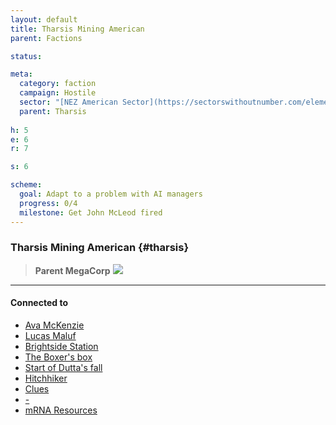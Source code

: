 ```yaml
---
layout: default
title: Tharsis Mining American
parent: Factions

status:

meta:
  category: faction
  campaign: Hostile
  sector: "[NEZ American Sector](https://sectorswithoutnumber.com/elements/E9FKrPjS8tsRmoryYMpe/faction) "
  parent: Tharsis
 
h: 5
e: 6
r: 7

s: 6

scheme:
  goal: Adapt to a problem with AI managers
  progress: 0/4
  milestone: Get John McLeod fired
---
```

### Tharsis Mining American {#tharsis}

> **Parent MegaCorp**
> ![](https://i.imgur.com/L5HnfMF.png)

---
#### Connected to

<!-- QueryToSerialize: LIST without ID "["+ title + "](https://terra-campaigns.github.io/"+ regexreplace(file.path, ".md", "") + ")" FROM ([[]]) SORT file.folder DESC -->
<!-- SerializedQuery: LIST without ID "["+ title + "](https://terra-campaigns.github.io/"+ regexreplace(file.path, ".md", "") + ")" FROM ([[]]) SORT file.folder DESC -->
- [Ava McKenzie](https://terra-campaigns.github.io/hostile/npcs/AvamcKenzie)
- [Lucas Maluf](https://terra-campaigns.github.io/hostile/npcs/LucasMaluf)
- [Brightside Station](https://terra-campaigns.github.io/hostile/locations/BrightsideStation)
- [The Boxer's box](https://terra-campaigns.github.io/hostile/chapters/chap005)
- [Start of Dutta's fall](https://terra-campaigns.github.io/hostile/chapters/chap006)
- [Hitchhiker](https://terra-campaigns.github.io/hostile/chapters/chap008)
- [Clues](https://terra-campaigns.github.io/hostile/chapters/chap009)
- [\-](https://terra-campaigns.github.io/hostile/_notions)
- [mRNA Resources](https://terra-campaigns.github.io/hostile/mRNA)
<!-- SerializedQuery END -->

<!-- QueryToSerialize: LIST without ID "["+ title + "](https://terra-campaigns.github.io/"+ regexreplace(file.path, ".md", "") + ")" FROM outgoing([[]]) SORT file.folder DESC -->
